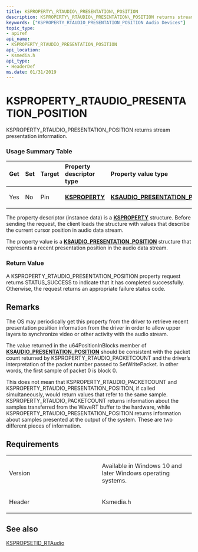 ```yaml
---
title: KSPROPERTY\_RTAUDIO\_PRESENTATION\_POSITION
description: KSPROPERTY\_RTAUDIO\_PRESENTATION\_POSITION returns stream presentation information.
keywords: ["KSPROPERTY_RTAUDIO_PRESENTATION_POSITION Audio Devices"]
topic_type:
- apiref
api_name:
- KSPROPERTY_RTAUDIO_PRESENTATION_POSITION
api_location:
- Ksmedia.h
api_type:
- HeaderDef
ms.date: 01/31/2019
---
```


# KSPROPERTY\_RTAUDIO\_PRESENTATION\_POSITION


KSPROPERTY\_RTAUDIO\_PRESENTATION\_POSITION returns stream presentation information.

### <span id="Usage_Summary_Table"></span><span id="usage_summary_table"></span><span id="USAGE_SUMMARY_TABLE"></span>Usage Summary Table

<table>
<colgroup>
<col width="20%" />
<col width="20%" />
<col width="20%" />
<col width="20%" />
<col width="20%" />
</colgroup>
<thead>
<tr class="header">
<th align="left">Get</th>
<th align="left">Set</th>
<th align="left">Target</th>
<th align="left">Property descriptor type</th>
<th align="left">Property value type</th>
</tr>
</thead>
<tbody>
<tr class="odd">
<td align="left"><p>Yes</p></td>
<td align="left"><p>No</p></td>
<td align="left"><p>Pin</p></td>
<td align="left"><p><a href="/windows-hardware/drivers/stream/ksproperty-structure" data-raw-source="[&lt;strong&gt;KSPROPERTY&lt;/strong&gt;](../stream/ksproperty-structure.md)"><strong>KSPROPERTY</strong></a></p></td>
<td align="left"><p><a href="/windows-hardware/drivers/ddi/ksmedia/ns-ksmedia-ksaudio_presentation_position"><STRONG>KSAUDIO_PRESENTATION_POSITION</STRONG></a></p></td>
</tr>
</tbody>
</table>
 

The property descriptor (instance data) is a [**KSPROPERTY**](../stream/ksproperty-structure.md) structure. Before sending the request, the client loads the structure with values that describe the current cursor position in audio data stream.

The property value is a [**KSAUDIO\_PRESENTATION\_POSITION**](/windows-hardware/drivers/ddi/ksmedia/ns-ksmedia-ksaudio_presentation_position) structure that represents a recent presentation position in the audio data stream.

### <span id="Return_Value"></span><span id="return_value"></span><span id="RETURN_VALUE"></span>Return Value

A KSPROPERTY\_RTAUDIO\_PRESENTATION\_POSITION property request returns STATUS\_SUCCESS to indicate that it has completed successfully. Otherwise, the request returns an appropriate failure status code.

## Remarks

The OS may periodically get this property from the driver to retrieve recent presentation position information from the driver in order to allow upper layers to synchronize video or other activity with the audio stream.

The value returned in the u64PositionInBlocks member of [**KSAUDIO\_PRESENTATION\_POSITION**](/windows-hardware/drivers/ddi/ksmedia/ns-ksmedia-ksaudio_presentation_position) should be consistent with the packet count returned by KSPROPERTY\_RTAUDIO\_PACKETCOUNT and the driver’s interpretation of the packet number passed to SetWritePacket. In other words, the first sample of packet 0 is block 0.

This does not mean that KSPROPERTY\_RTAUDIO\_PACKETCOUNT and KSPROPERTY\_RTAUDIO\_PRESENTATION\_POSITION, if called simultaneously, would return values that refer to the same sample. KSPROPERTY\_RTAUDIO\_PACKETCOUNT returns information about the samples transferred from the WaveRT buffer to the hardware, while KSPROPERTY\_RTAUDIO\_PRESENTATION\_POSITION returns information about samples presented at the output of the system. These are two different pieces of information.

## Requirements

<table>
<colgroup>
<col width="50%" />
<col width="50%" />
</colgroup>
<tbody>
<tr class="odd">
<td align="left"><p>Version</p></td>
<td align="left"><p>Available in Windows 10 and later Windows operating systems.</p></td>
</tr>
<tr class="even">
<td align="left"><p>Header</p></td>
<td align="left">Ksmedia.h</td>
</tr>
</tbody>
</table>

## <span id="see_also"></span>See also


[KSPROPSETID\_RTAudio](kspropsetid-rtaudio.md)
